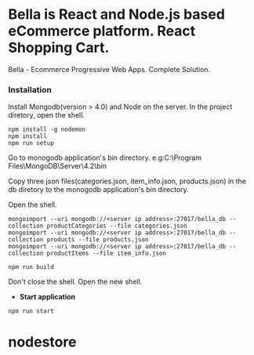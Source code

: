 # Bella is React and Node.js based eCommerce platform. React Shopping Cart.

Bella - Ecommerce Progressive Web Apps. Complete Solution.

### Installation

Install Mongodb(version > 4.0) and Node on the server.
In the project diretory, open the shell.

```shell
npm install -g nodemon
npm install 
npm run setup
```

Go to monogodb application's bin directory. e.g:C:\Program Files\MongoDB\Server\4.2\bin

Copy three json files(categories.json, item_info.json, products.json) in the db diretory to the monogodb application's bin directory.

Open the shell.

```shell
mongoimport --uri mongodb://<server ip address>:27017/bella_db --collection productCategories --file categories.json
mongoimport --uri mongodb://<server ip address>:27017/bella_db --collection products --file products.json
mongoimport --uri mongodb://<server ip address>:27017/bella_db --collection productItems --file item_info.json
```


```shell
npm run build
```

Don't close the shell.
Open the new shell.
- **Start application**

```shell
npm run start
```

# nodestore
